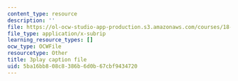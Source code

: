 ```yaml
---
content_type: resource
description: ''
file: https://ol-ocw-studio-app-production.s3.amazonaws.com/courses/18-02-multivariable-calculus-fall-2007/5ba16bb808c8386b6d0b67cbf9434720_CdoRiNSrqI.srt
file_type: application/x-subrip
learning_resource_types: []
ocw_type: OCWFile
resourcetype: Other
title: 3play caption file
uid: 5ba16bb8-08c8-386b-6d0b-67cbf9434720
---
```

